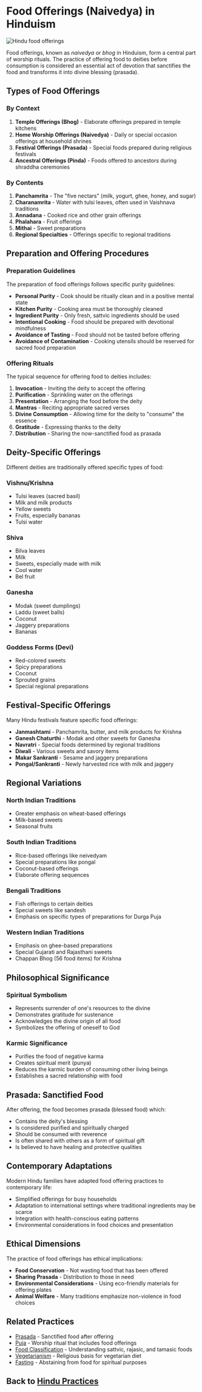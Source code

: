 # Food Offerings (Naivedya) in Hinduism

![Hindu food offerings](naivedya_offerings.jpg)

Food offerings, known as *naivedya* or *bhog* in Hinduism, form a central part of worship rituals. The practice of offering food to deities before consumption is considered an essential act of devotion that sanctifies the food and transforms it into divine blessing (prasada).

## Types of Food Offerings

### By Context

1. **Temple Offerings (Bhog)** - Elaborate offerings prepared in temple kitchens
2. **Home Worship Offerings (Naivedya)** - Daily or special occasion offerings at household shrines
3. **Festival Offerings (Prasada)** - Special foods prepared during religious festivals
4. **Ancestral Offerings (Pinda)** - Foods offered to ancestors during shraddha ceremonies

### By Contents

1. **Panchamrita** - The "five nectars" (milk, yogurt, ghee, honey, and sugar)
2. **Charanamrita** - Water with tulsi leaves, often used in Vaishnava traditions
3. **Annadana** - Cooked rice and other grain offerings
4. **Phalahara** - Fruit offerings
5. **Mithai** - Sweet preparations
6. **Regional Specialties** - Offerings specific to regional traditions

## Preparation and Offering Procedures

### Preparation Guidelines

The preparation of food offerings follows specific purity guidelines:

- **Personal Purity** - Cook should be ritually clean and in a positive mental state
- **Kitchen Purity** - Cooking area must be thoroughly cleaned
- **Ingredient Purity** - Only fresh, sattvic ingredients should be used
- **Intentional Cooking** - Food should be prepared with devotional mindfulness
- **Avoidance of Tasting** - Food should not be tasted before offering
- **Avoidance of Contamination** - Cooking utensils should be reserved for sacred food preparation

### Offering Rituals

The typical sequence for offering food to deities includes:

1. **Invocation** - Inviting the deity to accept the offering
2. **Purification** - Sprinkling water on the offerings
3. **Presentation** - Arranging the food before the deity
4. **Mantras** - Reciting appropriate sacred verses
5. **Divine Consumption** - Allowing time for the deity to "consume" the essence
6. **Gratitude** - Expressing thanks to the deity
7. **Distribution** - Sharing the now-sanctified food as prasada

## Deity-Specific Offerings

Different deities are traditionally offered specific types of food:

### Vishnu/Krishna
- Tulsi leaves (sacred basil)
- Milk and milk products
- Yellow sweets
- Fruits, especially bananas
- Tulsi water

### Shiva
- Bilva leaves
- Milk
- Sweets, especially made with milk
- Cool water
- Bel fruit

### Ganesha
- Modak (sweet dumplings)
- Laddu (sweet balls)
- Coconut
- Jaggery preparations
- Bananas

### Goddess Forms (Devi)
- Red-colored sweets
- Spicy preparations
- Coconut
- Sprouted grains
- Special regional preparations

## Festival-Specific Offerings

Many Hindu festivals feature specific food offerings:

- **Janmashtami** - Panchamrita, butter, and milk products for Krishna
- **Ganesh Chaturthi** - Modak and other sweets for Ganesha
- **Navratri** - Special foods determined by regional traditions
- **Diwali** - Various sweets and savory items
- **Makar Sankranti** - Sesame and jaggery preparations
- **Pongal/Sankranti** - Newly harvested rice with milk and jaggery

## Regional Variations

### North Indian Traditions
- Greater emphasis on wheat-based offerings
- Milk-based sweets
- Seasonal fruits

### South Indian Traditions
- Rice-based offerings like neivedyam
- Special preparations like pongal
- Coconut-based offerings
- Elaborate offering sequences

### Bengali Traditions
- Fish offerings to certain deities
- Special sweets like sandesh
- Emphasis on specific types of preparations for Durga Puja

### Western Indian Traditions
- Emphasis on ghee-based preparations
- Special Gujarati and Rajasthani sweets
- Chappan Bhog (56 food items) for Krishna

## Philosophical Significance

### Spiritual Symbolism
- Represents surrender of one's resources to the divine
- Demonstrates gratitude for sustenance
- Acknowledges the divine origin of all food
- Symbolizes the offering of oneself to God

### Karmic Significance
- Purifies the food of negative karma
- Creates spiritual merit (punya)
- Reduces the karmic burden of consuming other living beings
- Establishes a sacred relationship with food

## Prasada: Sanctified Food

After offering, the food becomes prasada (blessed food) which:

- Contains the deity's blessing
- Is considered purified and spiritually charged
- Should be consumed with reverence
- Is often shared with others as a form of spiritual gift
- Is believed to have healing and protective qualities

## Contemporary Adaptations

Modern Hindu families have adapted food offering practices to contemporary life:

- Simplified offerings for busy households
- Adaptation to international settings where traditional ingredients may be scarce
- Integration with health-conscious eating patterns
- Environmental considerations in food choices and presentation

## Ethical Dimensions

The practice of food offerings has ethical implications:

- **Food Conservation** - Not wasting food that has been offered
- **Sharing Prasada** - Distribution to those in need
- **Environmental Considerations** - Using eco-friendly materials for offering plates
- **Animal Welfare** - Many traditions emphasize non-violence in food choices

## Related Practices

- [Prasada](./prasada.md) - Sanctified food after offering
- [Puja](./puja.md) - Worship ritual that includes food offerings
- [Food Classification](./food_classification.md) - Understanding sattvic, rajasic, and tamasic foods
- [Vegetarianism](./vegetarianism.md) - Religious basis for vegetarian diet
- [Fasting](./fasting.md) - Abstaining from food for spiritual purposes

## Back to [Hindu Practices](./README.md)
